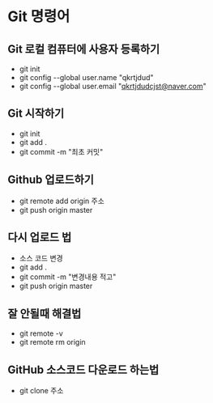 # Git 명령어

## Git 로컬 컴퓨터에 사용자 등록하기

- git init
- git config --global user.name "qkrtjdud"
- git config --global user.email "qkrtjdudcjst@naver.com"

## Git 시작하기

- git init
- git add .
- git commit -m "최초 커밋"

## Github 업로드하기

- git remote add origin 주소
- git push origin master

## 다시 업로드 법

- 소스 코드 변경
- git add .
- git commit -m "변경내용 적고"
- git push origin master

## 잘 안될때 해결법

- git remote -v
- git remote rm origin

## GitHub 소스코드 다운로드 하는법

- git clone 주소
